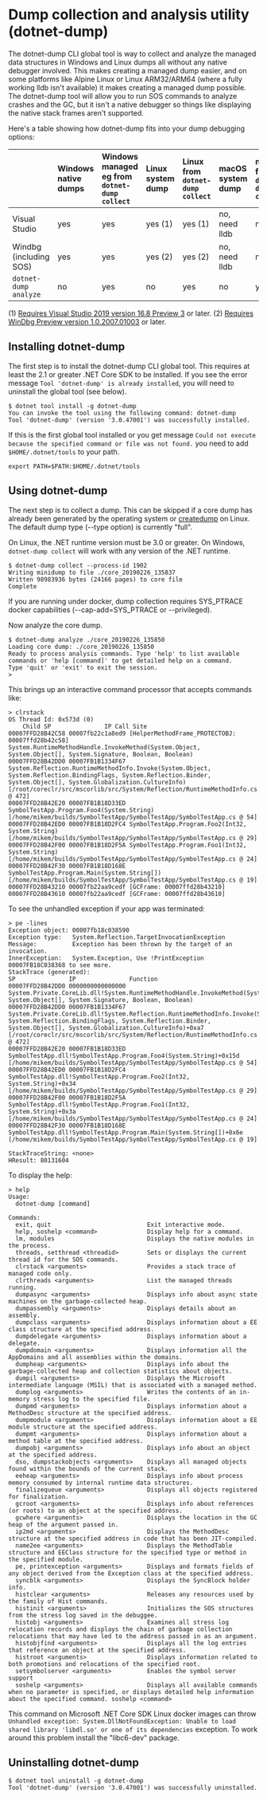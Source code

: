 Dump collection and analysis utility (dotnet-dump)
==================================================

The dotnet-dump CLI global tool is way to collect and analyze the managed data structures in Windows and Linux dumps all without any native debugger involved. This makes creating a managed dump easier, and on some platforms like Alpine Linux or Linux ARM32/ARM64 (where a fully working lldb isn't available) it makes creating a managed dump possible. The dotnet-dump tool will allow you to run SOS commands to analyze crashes and the GC, but it isn't a native debugger so things like displaying the native stack frames aren't supported.

Here's a table showing how dotnet-dump fits into your dump debugging options:

|                        | Windows native dumps | Windows managed eg from `dotnet-dump collect` | Linux system dump | Linux from `dotnet-dump collect` | macOS system dump | macOS from `dotnet-dump collect` |
|:-----------------------|:---------------------|:----------------------------------------------|:------------------|:---------------------------------|:------------------|:---------------------------------|
| Visual Studio          | yes                  | yes                                           | yes (1)           | yes (1)                          | no, need lldb     | no                               |
| Windbg (including SOS) | yes                  | yes                                           | yes (2)           | yes (2)                          | no, need lldb     | no                               |
| `dotnet-dump analyze`  | no                   | yes                                           | no                | yes                              | no                | yes                              |

(1) [Requires Visual Studio 2019 version 16.8 Preview 3](https://devblogs.microsoft.com/cppblog/debug-linux-core-dumps-in-visual-studio/) or later.
(2) [Requires WinDbg Preview version 1.0.2007.01003](https://docs.microsoft.com/en-us/windows-hardware/drivers/debugger/windbg-what-is-new-preview) or later.


## Installing dotnet-dump

The first step is to install the dotnet-dump CLI global tool. This requires at least the 2.1 or greater .NET Core SDK to be installed. If you see the error message `Tool 'dotnet-dump' is already installed`, you will need to uninstall the global tool (see below). 

    $ dotnet tool install -g dotnet-dump
    You can invoke the tool using the following command: dotnet-dump
    Tool 'dotnet-dump' (version '3.0.47001') was successfully installed.

If this is the first global tool installed or you get message `Could not execute because the specified command or file was not found.` you need to add `$HOME/.dotnet/tools` to your path.

    export PATH=$PATH:$HOME/.dotnet/tools

## Using dotnet-dump

The next step is to collect a dump. This can be skipped if a core dump has already been generated by the operating system or [createdump](https://github.com/dotnet/runtime/blob/master/docs/design/coreclr/botr/xplat-minidump-generation.md#configurationpolicy) on Linux. The default dump type (--type option) is currently "full".

On Linux, the .NET runtime version must be 3.0 or greater. On Windows, `dotnet-dump collect` will work with any version of the .NET runtime.
     
    $ dotnet-dump collect --process-id 1902
    Writing minidump to file ./core_20190226_135837
    Written 98983936 bytes (24166 pages) to core file
    Complete

If you are running under docker, dump collection requires SYS_PTRACE docker capabilities (--cap-add=SYS_PTRACE or --privileged).

Now analyze the core dump.

    $ dotnet-dump analyze ./core_20190226_135850
    Loading core dump: ./core_20190226_135850
    Ready to process analysis commands. Type 'help' to list available commands or 'help [command]' to get detailed help on a command.
    Type 'quit' or 'exit' to exit the session.
    >

This brings up an interactive command processor that accepts commands like:

    > clrstack
    OS Thread Id: 0x573d (0)
        Child SP               IP Call Site
    00007FFD28B42C58 00007fb22c1a8ed9 [HelperMethodFrame_PROTECTOBJ: 00007ffd28b42c58] System.RuntimeMethodHandle.InvokeMethod(System.Object, System.Object[], System.Signature, Boolean, Boolean)
    00007FFD28B42DD0 00007FB1B1334F67 System.Reflection.RuntimeMethodInfo.Invoke(System.Object, System.Reflection.BindingFlags, System.Reflection.Binder, System.Object[], System.Globalization.CultureInfo) [/root/coreclr/src/mscorlib/src/System/Reflection/RuntimeMethodInfo.cs @ 472]
    00007FFD28B42E20 00007FB1B18D33ED SymbolTestApp.Program.Foo4(System.String) [/home/mikem/builds/SymbolTestApp/SymbolTestApp/SymbolTestApp.cs @ 54]
    00007FFD28B42ED0 00007FB1B18D2FC4 SymbolTestApp.Program.Foo2(Int32, System.String) [/home/mikem/builds/SymbolTestApp/SymbolTestApp/SymbolTestApp.cs @ 29]
    00007FFD28B42F00 00007FB1B18D2F5A SymbolTestApp.Program.Foo1(Int32, System.String) [/home/mikem/builds/SymbolTestApp/SymbolTestApp/SymbolTestApp.cs @ 24]
    00007FFD28B42F30 00007FB1B18D168E SymbolTestApp.Program.Main(System.String[]) [/home/mikem/builds/SymbolTestApp/SymbolTestApp/SymbolTestApp.cs @ 19]
    00007FFD28B43210 00007fb22aa9cedf [GCFrame: 00007ffd28b43210]
    00007FFD28B43610 00007fb22aa9cedf [GCFrame: 00007ffd28b43610]

To see the unhandled exception if your app was terminated:

    > pe -lines
    Exception object: 00007fb18c038590
    Exception type:   System.Reflection.TargetInvocationException
    Message:          Exception has been thrown by the target of an invocation.
    InnerException:   System.Exception, Use !PrintException 00007FB18C038368 to see more.
    StackTrace (generated):
    SP               IP               Function
    00007FFD28B42DD0 0000000000000000 System.Private.CoreLib.dll!System.RuntimeMethodHandle.InvokeMethod(System.Object, System.Object[], System.Signature, Boolean, Boolean)
    00007FFD28B42DD0 00007FB1B1334F67 System.Private.CoreLib.dll!System.Reflection.RuntimeMethodInfo.Invoke(System.Object, System.Reflection.BindingFlags, System.Reflection.Binder, System.Object[], System.Globalization.CultureInfo)+0xa7 [/root/coreclr/src/mscorlib/src/System/Reflection/RuntimeMethodInfo.cs @ 472]
    00007FFD28B42E20 00007FB1B18D33ED SymbolTestApp.dll!SymbolTestApp.Program.Foo4(System.String)+0x15d [/home/mikem/builds/SymbolTestApp/SymbolTestApp/SymbolTestApp.cs @ 54]
    00007FFD28B42ED0 00007FB1B18D2FC4 SymbolTestApp.dll!SymbolTestApp.Program.Foo2(Int32, System.String)+0x34 [/home/mikem/builds/SymbolTestApp/SymbolTestApp/SymbolTestApp.cs @ 29]
    00007FFD28B42F00 00007FB1B18D2F5A SymbolTestApp.dll!SymbolTestApp.Program.Foo1(Int32, System.String)+0x3a [/home/mikem/builds/SymbolTestApp/SymbolTestApp/SymbolTestApp.cs @ 24]
    00007FFD28B42F30 00007FB1B18D168E SymbolTestApp.dll!SymbolTestApp.Program.Main(System.String[])+0x6e [/home/mikem/builds/SymbolTestApp/SymbolTestApp/SymbolTestApp.cs @ 19]

    StackTraceString: <none>
    HResult: 80131604

To display the help:

    > help
    Usage:
      dotnet-dump [command]

    Commands:
      exit, quit                           Exit interactive mode.
      help, soshelp <command>              Display help for a command.
      lm, modules                          Displays the native modules in the process.
      threads, setthread <threadid>        Sets or displays the current thread id for the SOS commands.
      clrstack <arguments>                 Provides a stack trace of managed code only.
      clrthreads <arguments>               List the managed threads running.
      dumpasync <arguments>                Displays info about async state machines on the garbage-collected heap.
      dumpassembly <arguments>             Displays details about an assembly.
      dumpclass <arguments>                Displays information about a EE class structure at the specified address.
      dumpdelegate <arguments>             Displays information about a delegate.
      dumpdomain <arguments>               Displays information all the AppDomains and all assemblies within the domains.
      dumpheap <arguments>                 Displays info about the garbage-collected heap and collection statistics about objects.
      dumpil <arguments>                   Displays the Microsoft intermediate language (MSIL) that is associated with a managed method.
      dumplog <arguments>                  Writes the contents of an in-memory stress log to the specified file.
      dumpmd <arguments>                   Displays information about a MethodDesc structure at the specified address.
      dumpmodule <arguments>               Displays information about a EE module structure at the specified address.
      dumpmt <arguments>                   Displays information about a method table at the specified address.
      dumpobj <arguments>                  Displays info about an object at the specified address.
      dso, dumpstackobjects <arguments>    Displays all managed objects found within the bounds of the current stack.
      eeheap <arguments>                   Displays info about process memory consumed by internal runtime data structures.
      finalizequeue <arguments>            Displays all objects registered for finalization.
      gcroot <arguments>                   Displays info about references (or roots) to an object at the specified address.
      gcwhere <arguments>                  Displays the location in the GC heap of the argument passed in.
      ip2md <arguments>                    Displays the MethodDesc structure at the specified address in code that has been JIT-compiled.
      name2ee <arguments>                  Displays the MethodTable structure and EEClass structure for the specified type or method in the specified module.
      pe, printexception <arguments>       Displays and formats fields of any object derived from the Exception class at the specified address.
      syncblk <arguments>                  Displays the SyncBlock holder info.
      histclear <arguments>                Releases any resources used by the family of Hist commands.
      histinit <arguments>                 Initializes the SOS structures from the stress log saved in the debuggee.
      histobj <arguments>                  Examines all stress log relocation records and displays the chain of garbage collection relocations that may have led to the address passed in as an argument.
      histobjfind <arguments>              Displays all the log entries that reference an object at the specified address.
      histroot <arguments>                 Displays information related to both promotions and relocations of the specified root.
      setsymbolserver <arguments>          Enables the symbol server support
      soshelp <arguments>                  Displays all available commands when no parameter is specified, or displays detailed help information about the specified command. soshelp <command>

This command on Microsoft .NET Core SDK Linux docker images can throw `Unhandled exception: System.DllNotFoundException: Unable to load shared library 'libdl.so' or one of its dependencies` exception. To work around this problem install the "libc6-dev" package.

## Uninstalling dotnet-dump 

    $ dotnet tool uninstall -g dotnet-dump
    Tool 'dotnet-dump' (version '3.0.47001') was successfully uninstalled.
